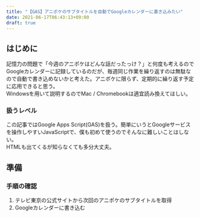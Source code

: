 ```yaml
---
title: "【GAS】アニポケのサブタイトルを自動でGoogleカレンダーに書き込みたい"
date: 2021-06-17T06:43:13+09:00
draft: true
---
```


## はじめに
記憶力の問題で「今週のアニポケはどんな話だったっけ？」と何度も考えるのでGoogleカレンダーに記録しているのだが、毎週同じ作業を繰り返すのは無駄なので自動で書き込めないかと考えた。アニポケに限らず、定期的に繰り返す予定に応用できると思う。  
Windowsを用いて説明するのでMac / Chromebookは適宜読み換えてほしい。

### 扱うレベル
この記事ではGoogle Apps Script(GAS)を扱う。簡単にいうとGoogleサービスを操作しやすいJavaScriptで、僕も初めて使うのでそんなに難しいことはしない。  
HTMLも出てくるが知らなくても多分大丈夫。


## 準備

### 手順の確認
1. <a harf="https://www.tv-tokyo.co.jp/" target="_blank">テレビ東京の公式サイト</a>から次回のアニポケのサブタイトルを取得
1. Googleカレンダーに書き込む